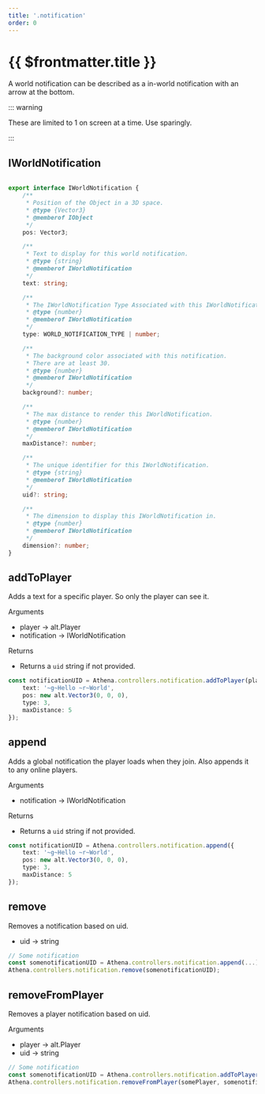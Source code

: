 ```yaml
---
title: '.notification'
order: 0
---
```


# {{ $frontmatter.title }}

A world notification can be described as a in-world notification with an arrow at the bottom.

::: warning

These are limited to 1 on screen at a time. Use sparingly.

:::

## IWorldNotification

```typescript

export interface IWorldNotification {
    /**
     * Position of the Object in a 3D space.
     * @type {Vector3}
     * @memberof IObject
     */
    pos: Vector3;

    /**
     * Text to display for this world notification.
     * @type {string}
     * @memberof IWorldNotification
     */
    text: string;

    /**
     * The IWorldNotification Type Associated with this IWorldNotification
     * @type {number}
     * @memberof IWorldNotification
     */
    type: WORLD_NOTIFICATION_TYPE | number;

    /**
     * The background color associated with this notification.
     * There are at least 30.
     * @type {number}
     * @memberof IWorldNotification
     */
    background?: number;

    /**
     * The max distance to render this IWorldNotification.
     * @type {number}
     * @memberof IWorldNotification
     */
    maxDistance?: number;

    /**
     * The unique identifier for this IWorldNotification.
     * @type {string}
     * @memberof IWorldNotification
     */
    uid?: string;

    /**
     * The dimension to display this IWorldNotification in.
     * @type {number}
     * @memberof IWorldNotification
     */
    dimension?: number;
}
```

## addToPlayer

Adds a text for a specific player. So only the player can see it.

Arguments

* player -> alt.Player
* notification -> IWorldNotification

Returns

* Returns a `uid` string if not provided.

```ts
const notificationUID = Athena.controllers.notification.addToPlayer(player, {
    text: '~g~Hello ~r~World',
    pos: new alt.Vector3(0, 0, 0),
    type: 3,
    maxDistance: 5
});
```

## append

Adds a global notification the player loads when they join.
Also appends it to any online players.

Arguments

* notification -> IWorldNotification

Returns

* Returns a `uid` string if not provided.

```typescript
const notificationUID = Athena.controllers.notification.append({
    text: '~g~Hello ~r~World',
    pos: new alt.Vector3(0, 0, 0),
    type: 3,
    maxDistance: 5
});
```

## remove

Removes a notification based on uid.

* uid -> string

```typescript
// Some notification
const somenotificationUID = Athena.controllers.notification.append(...);
Athena.controllers.notification.remove(somenotificationUID);
```

## removeFromPlayer

Removes a player notification based on uid.

Arguments

* player -> alt.Player
* uid -> string


```typescript
// Some notification
const somenotificationUID = Athena.controllers.notification.addToPlayer(somePlayer, ...);
Athena.controllers.notification.removeFromPlayer(somePlayer, somenotificationUID);
```

